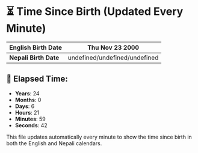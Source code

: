 # ⏳ Time Since Birth (Updated Every Minute)

| **English Birth Date** | Thu Nov 23 2000 |
|------------------------|-------------------------------------|
| **Nepali Birth Date**  | undefined/undefined/undefined                  |

## 📅 Elapsed Time:

- **Years**: 24
- **Months**: 0
- **Days**: 6
- **Hours**: 21
- **Minutes**: 59
- **Seconds**: 42

This file updates automatically every minute to show the time since birth in both the English and Nepali calendars.